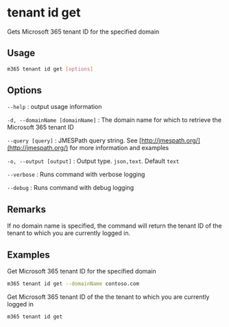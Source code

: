 # tenant id get

Gets Microsoft 365 tenant ID for the specified domain

## Usage

```sh
m365 tenant id get [options]
```

## Options

`--help`
: output usage information

`-d, --domainName [domainName]`
: The domain name for which to retrieve the Microsoft 365 tenant ID

`--query [query]`
: JMESPath query string. See [http://jmespath.org/](http://jmespath.org/) for more information and examples

`-o, --output [output]`
: Output type. `json,text`. Default `text`

`--verbose`
: Runs command with verbose logging

`--debug`
: Runs command with debug logging

## Remarks

If no domain name is specified, the command will return the tenant ID of the tenant to which you are currently logged in.

## Examples

Get Microsoft 365 tenant ID for the specified domain

```sh
m365 tenant id get --domainName contoso.com
```

Get Microsoft 365 tenant ID of the the tenant to which you are currently logged in

```sh
m365 tenant id get
```
